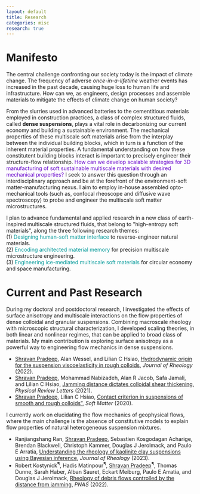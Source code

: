```yaml
---
layout: default
title: Research
categories: misc
research: true
---
```

# Manifesto
The central challenge confronting our society today is the impact of climate change. The frequency of adverse <i>once-in-a-lifetime</i> weather events has increased in the past decade, causing huge loss to human life and infrastructure. How can we, as engineers, design processes and assemble materials to mitigate the effects of climate change on human society?

From the slurries used in advanced batteries to the cementitious materials employed in construction practices, a class of complex structured fluids, called <b>dense suspensions</b>, plays a vital role in decarbonizing our current economy and building a sustainable environment. The mechanical properties of these multiscale soft materials arise from the interplay between the individual building blocks, which in turn is a function of the inherent material properties. A fundamental understanding on how these constitutent building blocks interact is important to precisely engineer their structure-flow relationship. <font color="#6600CC">How can we develop scalable strategies for 3D manufacturing of soft sustainable multiscale materials with desired mechanical properties?</font> I seek to answer this question through an interdisciplinary approach and be at the forefront of the environment-soft matter-manufacturing nexus. I aim to employ in-house assembled opto-mechanical tools (such as, confocal rheoscope and diffusive wave spectroscopy) to probe and engineer the multiscale soft matter microstructures.  

I plan to advance fundamental and applied research in a new class of earth-inspired multiscale structured fluids, that belong to "high-entropy soft materials", along the three following research themes:<br>
(1) <font color="#009999">Designing human-soft matter interface</font> to reverse-engineer natural materials.<br>
(2) <font color="#009999">Encoding architected material memory</font> for precision multiscale microstructure engineering.<br>
(3) <font color="#009999">Engineering ice-mediated multiscale soft materials</font> for circular economy and space manufacturing.
# Current and Past Research
During my doctoral and postdoctoral research, I investigated the effects of surface anisotropy and multiscale interactions on the flow properties of dense colloidal and granular suspensions. Combining macroscale rheology with microscopic structural characterization, I developed scaling theories, in both linear and nonlinear regimes, that can be applied to broad class of materials. My main contribution is exploring surface anisotropy as a powerful way to engineering flow mechanics in dense suspensions.<br>

<ul>
    <li><u>Shravan Pradeep</u>, Alan Wessel, and Lilian C Hsiao, <a href="https://sor.scitation.org/doi/full/10.1122/8.0000424">Hydrodynamic origin for the suspension viscoelasticity in rough colloids</a>, <i>Journal of Rheology</i> (2022).</li>
    <li> <u>Shravan Pradeep</u>, Mohammad Nabizadeh, Alan R Jacob, Safa Jamali, and Lilian C Hsiao, <a href="https://journals.aps.org/prl/abstract/10.1103/PhysRevLett.127.158002">Jamming distance dictates colloidal shear thickening</a>, <i>Physical Review Letters</i> (2021).</li>
    <li><u>Shravan Pradeep</u>, Lilian C Hsiao, <a href="https://pubs.rsc.org/en/content/articlehtml/2020/sm/d0sm00072h">Contact criterion in suspensions of smooth and rough colloids”</a>, <i>Soft Matter</i> (2020).</li>
</ul>

I currently work on elucidating the flow mechanics of geophysical flows, where the main challenge is the absence of constitutive models to explain flow properties of natural heterogeneous suspension mixtures.<br>
<ul>
    <li>Ranjiangshang Ran, <u>Shravan Pradeep</u>, Sebastien Kosgodagan Acharige, Brendan Blackwell, Christoph Kammer, Douglas J Jerolmack, and Paulo E Arratia, <a href="https://sor.scitation.org/doi/full/10.1122/8.0000556">Understanding the rheology of kaolinite clay suspensions using Bayesian inference</a>, <i>Journal of Rheology</i> (2023).</li>
    <li>Robert Kostynick<sup>&#182;</sup>, Hadis Matinpour<sup>&#182;</sup>, <u>Shravan Pradeep</u><sup>&#182;</sup>, Thomas Dunne, Sarah Haber, Alban Sauret, Eckart Meiburg, Paulo E Arratia, and Douglas J Jerolmack, <a href="https://www.pnas.org/doi/abs/10.1073/pnas.2209109119">Rheology of debris flows controlled by the distance from jamming</a>, <i>PNAS</i> (2022).</li>
</ul>    
